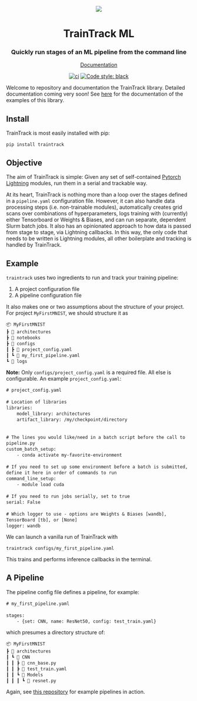 <div align="center">

<figure>
    <img src="https://raw.githubusercontent.com/murnanedaniel/train-track/master/docs/media/logo.png" width="250"/>
</figure>
    
# TrainTrack ML
### Quickly run stages of an ML pipeline from the command line

[Documentation](https://hsf-reco-and-software-triggers.github.io/Tracking-ML-Exa.TrkX/)

[![ci](https://github.com/murnanedaniel/train-track/actions/workflows/ci.yml/badge.svg)](https://github.com/murnanedaniel/train-track/actions/workflows/ci.yml) [![Code style: black](https://img.shields.io/badge/code%20style-black-000000.svg)](https://github.com/psf/black)


</div>

Welcome to repository and documentation the TrainTrack library. Detailed documentation coming very soon! See [here](https://hsf-reco-and-software-triggers.github.io/Tracking-ML-Exa.TrkX/) for the documentation of the examples of this library. 

## Install

TrainTrack is most easily installed with pip:
```
pip install traintrack
```

## Objective

The aim of TrainTrack is simple: Given any set of self-contained [Pytorch Lightning](https://github.com/PyTorchLightning/pytorch-lightning) modules, run them in a serial and trackable way. 

At its heart, TrainTrack is nothing more than a loop over the stages defined in a `pipeline.yaml` configuration file. However, it can also handle data processing steps (i.e. non-trainable modules), automatically creates grid scans over combinations of hyperparameters, logs training with (currently) either Tensorboard or Weights & Biases, and can run separate, dependent Slurm batch jobs. It also has an opinionated approach to how data is passed from stage to stage, via Lightning callbacks. In this way, the only code that needs to be written is Lightning modules, all other boilerplate and tracking is handled by TrainTrack. 

## Example

`traintrack` uses two ingredients to run and track your training pipeline: 
1. A project configuration file
2. A pipeline configuration file

It also makes one or two assumptions about the structure of your project. For project `MyFirstMNIST`, we should structure it as
```
📦 MyFirstMNIST
┣ 📂 architectures
┣ 📂 notebooks
┣ 📂 configs
┃ ┣ 📜 project_config.yaml
┃ ┗ 📜 my_first_pipeline.yaml
┗ 📂 logs
```
**Note:** Only `configs/project_config.yaml` is a required file. All else is configurable. An example `project_config.yaml`:
```
# project_config.yaml

# Location of libraries
libraries:
    model_library: architectures
    artifact_library: /my/checkpoint/directory
    

# The lines you would like/need in a batch script before the call to pipeline.py
custom_batch_setup:
    - conda activate my-favorite-environment
    
# If you need to set up some environment before a batch is submitted, define it here in order of commands to run
command_line_setup:
    - module load cuda
    
# If you need to run jobs serially, set to true
serial: False

# Which logger to use - options are Weights & Biases [wandb], TensorBoard [tb], or [None]
logger: wandb
```

We can launch a vanilla run of TrainTrack with 
```
traintrack configs/my_first_pipeline.yaml
```
This trains and performs inference callbacks in the terminal. 


## A Pipeline

The pipeline config file defines a pipeline, for example:
```
# my_first_pipeline.yaml

stages:
    - {set: CNN, name: ResNet50, config: test_train.yaml}

```

which presumes a directory structure of:

```
📦 MyFirstMNIST
┣ 📂 architectures
┃ ┗ 📂 CNN
┃ ┃ ┣ 📜 cnn_base.py
┃ ┃ ┣ 📜 test_train.yaml
┃ ┃ ┗ 📂 Models
┃ ┃ ┃ ┗ 📜 resnet.py

```

Again, see [this repository](https://hsf-reco-and-software-triggers.github.io/Tracking-ML-Exa.TrkX/tree/master/Pipelines/Common_Tracking_Example) for example pipelines in action.

<!-- ## Objectives

1. To abstract away the engineering required to run multiple stages of training and inference with combinations of hyperparameter configurations. [Pytorch Lightning](https://github.com/PyTorchLightning/pytorch-lightning) is used for this, and is a good start, but this library extends Lightning to multiple modules run in series in some dependent way.
2. To present a set of templates, best practices and results gathered from significant trial and error, to speed up the development of others in the domain of machine learning for high energy physics. We focus on applications specific to detector physics, but many tools can be applied to other areas, and these are collected in an application-agnostic way in the [Tools](https://hsf-reco-and-software-triggers.github.io/Tracking-ML-Exa.TrkX/tools/overview/) section.

### Disclaimer:

This repository has been functional, but ugly. It is moving to an "alpha" version which follows many conventions and should be considerably more stable and user-friendly. This transition is expected before May 2021. Please be a little patient if using before then, and if something is broken, pull first to make sure it's not already solved, then post an issue second.

## Intro

To start as quickly as possible, clone the repository, [Install](https://hsf-reco-and-software-triggers.github.io/Tracking-ML-Exa.TrkX/pipelines/quickstart) and follow the steps in [Quickstart](https://hsf-reco-and-software-triggers.github.io/Tracking-ML-Exa.TrkX/pipelines/quickstart). This will get you generating toy tracking data and running inference immediately. Many of the choices of structure will be made clear there. If you already have a particle physics problem in mind, you can apply the [Template](https://hsf-reco-and-software-triggers.github.io/Tracking-ML-Exa.TrkX/pipelines/choosingguide.md) that is most suitable to your use case.

Once up and running, you may want to consider more complex ML [Models](https://hsf-reco-and-software-triggers.github.io/Tracking-ML-Exa.TrkX/models/overview/). Many of these are built on other libraries (for example [Pytorch Geometric](https://github.com/rusty1s/pytorch_geometric)).

<div align="center">
<figure>
  <img src="https://raw.githubusercontent.com/HSF-reco-and-software-triggers/Tracking-ML-Exa.TrkX/master/docs/media/application_diagram_1.png" width="600"/>
</figure>
</div>

## Install

It's recommended to start a conda environment before installation:

```
conda create --name exatrkx-tracking python=3.8
conda activate exatrkx-tracking
pip install pip --upgrade
```

If you have a CUDA GPU available, load the toolkit or [install it](https://docs.nvidia.com/cuda/cuda-installation-guide-linux/index.html) now. You should check that this is done by running `nvcc --version`. Then, running:

```
python install.py
```

will **attempt** to negotiate a path through the packages required, using `nvcc --version` to automatically find the correct wheels. 

You should be ready for the [Quickstart](https://hsf-reco-and-software-triggers.github.io/Tracking-ML-Exa.TrkX/pipelines/quickstart)!

If this doesn't work, you can step through the process manually:

<table style="border: 1px solid gray; border-collapse: collapse">
<tr style="border-bottom: 1px solid gray">
<th style="border-bottom: 1px solid gray"> CPU </th>
<th style="border-left: 1px solid gray"> GPU </th>
</tr>
<tr>
<td style="border-bottom: 1px solid gray">

1. Run 
`export CUDA=cpu`
    
</td>
<td style="border-left: 1px solid gray">

1a. Find the GPU version cuda XX.X with `nvcc --version`
    
1b. Run `export CUDA=cuXXX`, with `XXX = 92, 101, 102, 110`

</td>
</tr>
<tr style="border-bottom: 1px solid gray">
<td colspan="2">

2. Install Pytorch and dependencies 

```
    pip install --user -r requirements.txt
```

</td>
</tr>
<tr style="border-bottom: 1px solid gray">
<td colspan="2">

3. Install local packages

```pip install -e .```
    
</td>
</tr>
<tr>
<td style="border-bottom: 1px solid gray">

4. Install CPU-optimized packages

```
pip install faiss-cpu
pip install "git+https://github.com/facebookresearch/pytorch3d.git@stable" 
``` 
    
    
</td>
<td style="border-left: 1px solid gray">

    
4. Install GPU-optimized packages

```pip install faiss-gpu cupy-cudaXXX```, with `XXX`    

```
pip install pytorch3d -f https://dl.fbaipublicfiles.com/pytorch3d/packaging/wheels/py3{Y}_cu{XXX}_pyt{ZZZ}/download.html
```
    
where `{Y}` is the minor version of Python 3.{Y}, `{XXX}` is as above, and `{ZZZ}` is the version of Pytorch {Z.ZZ}.

    e.g. `py36_cu101_pyt170` is Python 3.6, Cuda 10.1, Pytorch 1.70.
   
    
</td>
</tr>
</table>

### Vintage Errors

A very possible error will be
```
OSError: libcudart.so.XX.X: cannot open shared object file: No such file or directory
```
This indicates a mismatch between CUDA versions. Identify the library that called the error, and ensure there are no versions of this library installed in parallel, e.g. from a previous `pip --user` install. -->